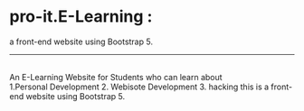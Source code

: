 # pro-it.E-Learning : 
a front-end website using Bootstrap 5.
<hr> <br>
An E-Learning Website for Students who can learn about <br>
1.Personal Development
2. Webisote Development 
3. hacking 
this is a front-end website using Bootstrap 5.
